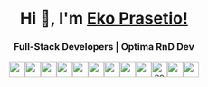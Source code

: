 <h1 align="center"> Hi 👋, I'm <a href="https://www.instagram.com/ekopras18/">Eko Prasetio!</a></h1>
<h3 align="center">Full-Stack Developers | Optima RnD Dev </h3>
<div align="center"><img width="28px" src="https://img.icons8.com/color/48/000000/javascript.png"/><img width="28px" src="https://img.icons8.com/color/48/000000/dart.png"/><img width="28px" src="https://img.icons8.com/color/48/000000/flutter.png"/><img width="28px" src="https://img.icons8.com/color/48/000000/python.png"/><img width="28px" src="https://img.icons8.com/color/48/000000/html-5.png"/><img width="28px" src="https://img.icons8.com/color/48/000000/css3.png"/><img width="28px" width="28px" src="https://img.icons8.com/color/48/000000/php.png"/><img width="28px" src="https://img.icons8.com/color/48/000000/firebase.png"/><img width="28px" src="https://img.icons8.com/fluent/50/000000/mysql-logo.png"/><img width="28px" height="28px" src="https://www.vectorlogo.zone/logos/getpostman/getpostman-icon.svg" alt="postman" width="45" height="45"/><img width="28px" src="https://img.icons8.com/color/48/000000/figma--v1.png"/><img width="28px" src="https://img.icons8.com/color/48/000000/visual-studio-code-2019.png"/></div>

